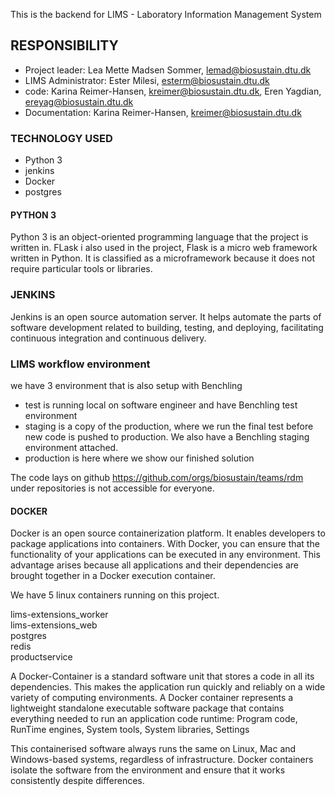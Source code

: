 This is the backend for LIMS - Laboratory Information Management System
 
## RESPONSIBILITY
- Project leader: Lea Mette Madsen Sommer, lemad@biosustain.dtu.dk
- LIMS Administrator: Ester Milesi, esterm@biosustain.dtu.dk
- code: Karina Reimer-Hansen, kreimer@biosustain.dtu.dk, Eren Yagdian, ereyag@biosustain.dtu.dk
- Documentation: Karina Reimer-Hansen, kreimer@biosustain.dtu.dk
 
### TECHNOLOGY USED
- Python 3
- jenkins
- Docker
- postgres
 
#### PYTHON 3
Python 3 is an object-oriented programming language that the project is written in.
FLask i also used in the project, Flask is a micro web framework written in Python. It is classified as a microframework because it does not require particular tools or libraries.
 
### JENKINS
Jenkins is an open source automation server. It helps automate the parts of software development related to building, testing, and deploying, facilitating continuous integration and continuous delivery.
 
### LIMS workflow environment
 
we have 3 environment that is also setup with Benchling
- test is running local on software engineer and have Benchling test environment
- staging is a copy of the production, where we run the final test before new code is pushed to production. We also have a Benchling staging environment attached.
- production is here where we show our finished solution
 
The code lays on github https://github.com/orgs/biosustain/teams/rdm under repositories is not accessible for everyone.
 
#### DOCKER
Docker is an open source containerization platform.
It enables developers to package applications into containers.
With Docker, you can ensure that the functionality of your applications can be executed in any environment. This advantage arises because all applications and their dependencies are brought together in a Docker execution container.
 
We have 5 linux containers running on this project.
 
lims-extensions_worker               
lims-extensions_web          
postgres                  
redis            
productservice
 
A Docker-Container is a standard software unit that stores a code in all its dependencies. This makes the application run quickly and reliably on a wide variety of computing environments. A Docker container represents a lightweight standalone executable software package that contains everything needed to run an application code runtime: Program code, RunTime engines, System tools, System libraries, Settings
 
This containerised software always runs the same on Linux, Mac and Windows-based systems, regardless of infrastructure. Docker containers isolate the software from the environment and ensure that it works consistently despite differences.
